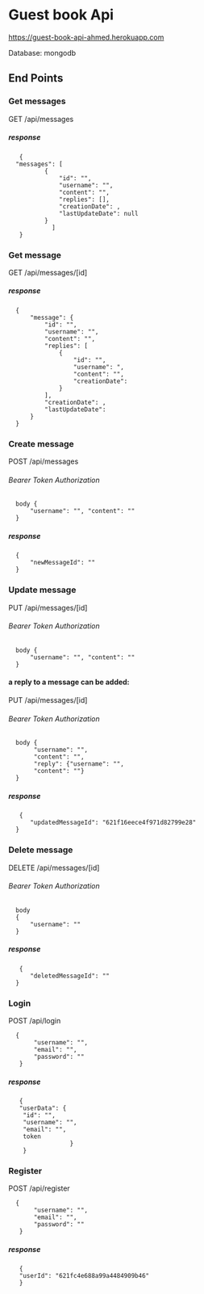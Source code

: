 # Guest book Api
https://guest-book-api-ahmed.herokuapp.com

Database: mongodb



## End Points

### Get messages
GET  /api/messages
##### response
       {
      "messages": [
              {
                  "id": "",
                  "username": "",
                  "content": "",
                  "replies": [],
                  "creationDate": ,
                  "lastUpdateDate": null
              }
                ]
       }       
        
### Get message
GET  /api/messages/[id]
##### response
      {
          "message": {
              "id": "",
              "username": "",
              "content": "",
              "replies": [
                  {
                      "id": "",
                      "username": ",
                      "content": "",
                      "creationDate": 
                  }
              ],
              "creationDate": ,
              "lastUpdateDate": 
          }
      }


### Create message
POST  /api/messages
###### Bearer Token Authorization
      body {
          "username": "", "content": ""
      }

##### response
      {
          "newMessageId": ""
      }

### Update message
PUT  /api/messages/[id]
###### Bearer Token Authorization

      body {
          "username": "", "content": ""
      }

#### a reply to a message can be added:
PUT  /api/messages/[id]
###### Bearer Token Authorization

      body {
           "username": "",
           "content": "",
           "reply": {"username": "",
           "content": ""}
      }
##### response
       {
          "updatedMessageId": "621f16eece4f971d82799e28"
      }


### Delete message
DELETE /api/messages/[id]
###### Bearer Token Authorization

      body
      {
          "username": ""
      }
##### response
       {
          "deletedMessageId": ""
      } 


### Login
POST /api/login

      {
           "username": "",
           "email": "",
           "password": ""
       }
##### response
       {
       "userData": {
        "id": "",
        "username": "",
        "email": "",
        token
                     }
        }          
        
        

### Register
POST /api/register

      {
           "username": "",
           "email": "",
           "password": ""
       }
##### response
       {
       "userId": "621fc4e688a99a4484909b46"
       }           
       
